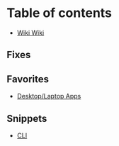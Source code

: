 # Table of contents

* [Wiki Wiki](README.md)

## Fixes

## Favorites

* [Desktop/Laptop Apps](favorites/desktop-laptop-apps.md)

## Snippets

* [CLI](snippets/cli.md)

